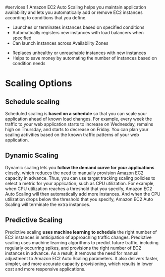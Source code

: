 #services 
1 Amazon EC2 Auto Scaling helps you maintain application availability and lets you automatically
add or remove EC2 instances according to conditions that you define.

- Launches or terminates instances based on specified conditions
- Automatically registers new instances with load balancers when specified
- Can launch instances across Availability Zones
* Replaces unhealthy or unreachable instances with new instances
* Helps to save money by automating the number of instances based on condition needs

# Scaling Options
## Schedule scaling
Scheduled scaling is **based on a schedule** so that you can scale your application ahead of known load changes. For example, every week the traffic to your web application starts to increase on Wednesday, remains high on Thursday, and starts to decrease on Friday. You can plan your scaling activities based on the known traffic patterns of your web application.
## Dynamic Scaling
Dynamic scaling lets you **follow the demand curve for your applications** closely, which reduces the need to manually provision Amazon EC2 capacity in advance. Thus, you can use target tracking scaling policies to select a metric for your application, such as CPU utilization. For example, when CPU utilization reaches a threshold that you specify, Amazon EC2 Auto Scaling will then automatically add more instances. And when the CPU utilization drops below the threshold that you specify, Amazon EC2 Auto Scaling will terminate the extra instances.
## Predictive Scaling
Predictive scaling **uses machine learning to schedule** the right number of EC2 instances in anticipation of approaching traffic changes. Predictive scaling uses machine learning algorithms to predict future traffic, including regularly occurring spikes, and provisions the right number of EC2 instances in advance. As a result, it removes the need for manual adjustment to Amazon EC2 Auto Scaling parameters. It also delivers faster, simpler, and more accurate capacity provisioning, which results in lower cost and more responsive applications.
